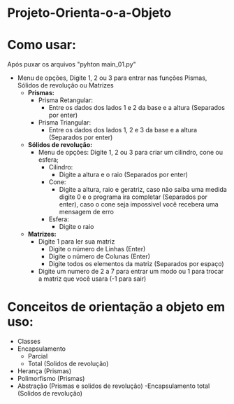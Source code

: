 # Projeto-Orienta-o-a-Objeto


# Como usar:  
Após puxar os arquivos "pyhton main_01.py"  
- Menu de opções, Digite 1, 2 ou 3 para entrar nas funções Pismas, Sólidos de revolução ou Matrizes
  - **Prismas:**  
    - Prisma Retangular:
      - Entre os dados dos lados 1 e 2 da base e a altura (Separados por enter)
    - Prisma Triangular:
      - Entre os dados dos lados 1, 2 e 3 da base e a altura (Separados por enter)
  - **Sólidos de revolução:**
    - Menu de opções: Digite 1, 2 ou 3 para criar um cilindro, cone ou esfera;
      - Cilindro:
        - Digite a altura e o raio (Separados por enter)
      - Cone:
        - Digite a altura, raio e geratriz, caso não saiba uma medida digite 0 e o programa ira completar (Separados por enter), caso o cone seja impossivel você recebera uma mensagem de erro
      - Esfera:
        - Digite o raio 
  - **Matrizes:**
    - Digite 1 para ler sua matriz
      - Digite o número de Linhas (Enter)
      - Digite o número de Colunas (Enter)
      - Digite todos os elementos da matriz (Separados por espaço)
    - Digite um numero de 2 a 7 para entrar um modo ou 1 para trocar a matriz que você usara (-1 para sair) 
  
# Conceitos de orientação a objeto em uso:
- Classes
- Encapsulamento
  - Parcial
  - Total (Solidos de revolução)
- Herança (Prismas)
- Polimorfismo (Prismas)
- Abstração (Prismas e solidos de revolução)
  -Encapsulamento total (Solidos de revolução)
